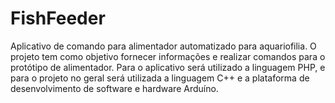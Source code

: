 # FishFeeder
Aplicativo de comando para alimentador automatizado para aquariofilia. O projeto tem como objetivo fornecer informações e realizar comandos para o protótipo de alimentador. Para o aplicativo será utilizado a linguagem PHP, e para o projeto no geral será utilizada a linguagem C++ e a plataforma de desenvolvimento de software e hardware Arduíno. 
